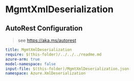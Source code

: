 # MgmtXmlDeserialization

## AutoRest Configuration

> see https://aka.ms/autorest

``` yaml
title: MgmtXmlDeserialization
require: $(this-folder)/../../../readme.md
azure-arm: true
model-namespace: false
input-file: $(this-folder)/MgmtXmlDeserialization.json
namespace: Azure.XmlDeserialization
```
